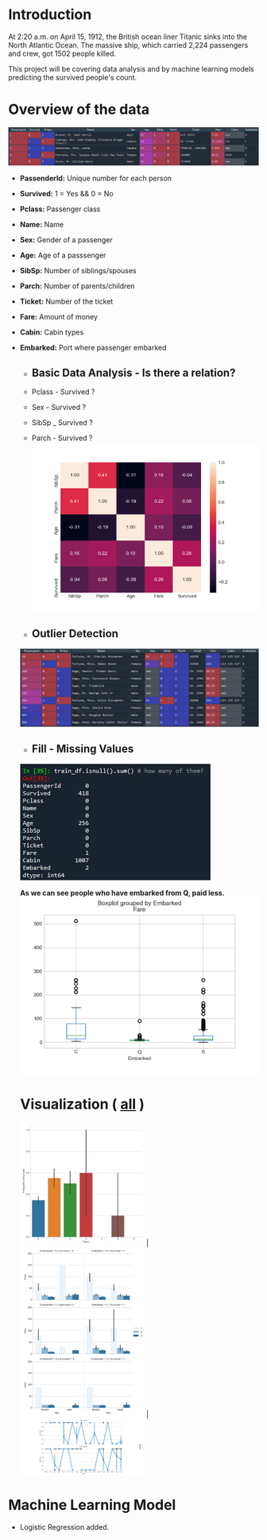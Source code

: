 # Introduction
At 2:20 a.m. on April 15, 1912, the British ocean liner Titanic sinks into the North Atlantic Ocean.
The massive ship, which carried 2,224 passengers and crew, got 1502 people killed.

This project will be covering data analysis and by machine learning models predicting the survived people's count.

# Overview of the data
![ex4](https://github.com/Frightera/Exploratory-Data-Analysis/blob/master/Titanic%20Project/images/data%20overview.PNG)
- **PassenderId:** Unique number for each person
- **Survived:** 1 = Yes && 0 = No
- **Pclass:** Passenger class
- **Name:** Name
- **Sex:** Gender of a passenger
- **Age:** Age of a passsenger
- **SibSp:** Number of siblings/spouses
- **Parch:** Number of parents/children
- **Ticket:** Number of the ticket
- **Fare:** Amount of money
- **Cabin:** Cabin types
- **Embarked:** Port where passenger embarked
 
  - ## Basic Data Analysis - Is there a relation?
  - Pclass - Survived ?
  - Sex - Survived ?
  - SibSp _ Survived ?
  - Parch - Survived ?
  ![ex5](https://github.com/Frightera/Exploratory-Data-Analysis/blob/master/Titanic%20Project/images/RelationAnalysis/Correlation.png)
  
  - ## Outlier Detection
  ![ex1](https://github.com/Frightera/Exploratory-Data-Analysis/blob/master/Titanic%20Project/images/outliers.PNG)
  - ## Fill - Missing Values
  ![ex2](https://github.com/Frightera/Exploratory-Data-Analysis/blob/master/Titanic%20Project/images/missing%20values.PNG)
  
  **As we can see people who have embarked from Q, paid less.**
  ![ex3](https://github.com/Frightera/Exploratory-Data-Analysis/blob/master/Titanic%20Project/images/fill_embarked.png)
  
  # Visualization ( [all](https://github.com/Frightera/Exploratory-Data-Analysis/tree/master/Titanic%20Project/images) )
  <img src="https://github.com/Frightera/Exploratory-Data-Analysis/blob/master/Titanic%20Project/images/RelationAnalysis/Parch%20-%20Survived.png" width="250"> | <img src="https://github.com/Frightera/Exploratory-Data-Analysis/blob/master/Titanic%20Project/images/RelationAnalysis/Pclass%20-%20Survived%20-%20Embarked%20-%20Sex%20-%20Fare.png" width="250"> | <img src="https://github.com/Frightera/Exploratory-Data-Analysis/blob/master/Titanic%20Project/images/RelationAnalysis/Pclass%20-%20Survived%20-%20Age%20Under%2018-%20Sex.png" width="250">
  
# Machine Learning Model
- Logistic Regression added.
